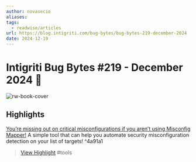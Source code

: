 ```yaml
---
author: novasecio
aliases: 
tags:
  - readwise/articles
url: https://blog.intigriti.com/bug-bytes/bug-bytes-219-december-2024
date: 2024-12-19
---
```

# Intigriti Bug Bytes #219 - December 2024 🎅

![rw-book-cover](https://blog.intigriti.com/icon.svg)

## Highlights


[You’re missing out on critical misconfigurations if you aren’t using Misconfig Mapper!](https://github.com/intigriti/misconfig-mapper) A simple tool that can help you automate security misconfiguration detection on your list of targets! ^4a91a1
> [View Highlight](https://read.readwise.io/read/01jfdbmckt2683hwk6pg21cvbf)
> #tools 


